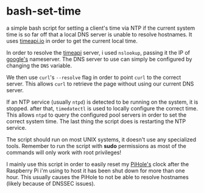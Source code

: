 # bash-set-time
a simple bash script for setting a client's time via NTP if the current system time is so far off that a local DNS server is unable to resolve hostnames.
It uses [timeapi.io](timeapi.io) in order to get the current local time. 

In order to resolve the [timeapi](timeapi.io) server, i used `nslookup`, passing it the IP of [google's](google.com) nameserver. The DNS server to use can simply be configured by changing the `DNS` variable.

We then use `curl`'s `--resolve` flag in order to point `curl` to the correct server. This allows `curl` to retrieve the page without using our current DNS server.

If an NTP service (usually `ntpd`) is detected to be running on the system, it is stopped.
after that, `timedatectl` is used to locally configure the correct time.
This allows `ntpd` to query the configured pool servers in order to set the correct system time.
The last thing the script does is restarting the NTP service.

The script should run on most UNIX systems, it doesn't use any specialized tools. Remember to run the script with **sudo** permissions as most of the commands will only work with root privileges!

I mainly use this script in order to easily reset my [PiHole's](https://pi-hole.net/) clock after the Raspberry Pi i'm using to host it has been shut down for more than one hour. This usually causes the PiHole to not be able to resolve hostnames (likely because of DNSSEC issues).
